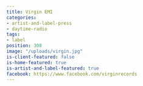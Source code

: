 ```yaml
---
title: Virgin EMI
categories:
- artist-and-label-press
- daytime-radio
tags:
- label
position: 308
image: "/uploads/virgin.jpg"
is-client-featured: false
is-home-featured: true
is-artist-and-label-featured: true
facebook: https://www.facebook.com/virginrecords
---
```


